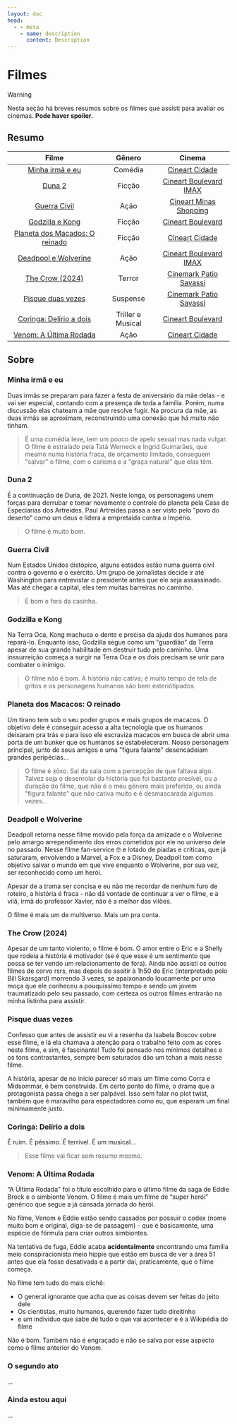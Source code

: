 ```yaml
---
layout: doc
head:
  - - meta
    - name: description
      content: Description
---
```


<!-- Variáveis -->
[cineart-boulevard]:movie-theaters-list.html#cineart-shopping-boulevard
[cineart-cidade]:movie-theaters-list.html#cineart-shopping-cidade
[cineart-minas-shopping]:movie-theaters-list.html#cineart-minas-shopping
[cinemark-patio-savassi]:movie-theaters-list.html#cinemark-patio-savassi
<!-- Fim das variáveis -->

# Filmes

> [!WARNING]
> Nesta seção há breves resumos sobre os filmes que assisti para avaliar os cinemas. **Pode haver spoiler.**

## Resumo

|Filme|Gênero|Cinema|
|:---:|:---:|:---:|
|[Minha irmã e eu](#minha-irma-e-eu)|Comédia|[Cineart Cidade][cineart-cidade]|
|[Duna 2](#duna-2)|Ficção|[Cineart Boulevard <Badge type="tip">IMAX</Badge>][cineart-boulevard]|
|[Guerra Civil](#guerra-civil)|Ação|[Cineart Minas Shopping][cineart-minas-shopping]|
|[Godzilla e Kong](#godzilla-e-kong)|Ficção|[Cineart Boulevard][cineart-boulevard]|
|[Planeta dos Macados: O reinado](#planeta-dos-macacos-o-reinado)|Ficção|[Cineart Cidade][cineart-cidade]|
|[Deadpool e Wolverine](#deadpoll-e-wolverine)|Ação|[Cineart Boulevard <Badge type="tip">IMAX</Badge>][cineart-boulevard]|
|[The Crow (2024)](#the-crow-2024)|Terror|[Cinemark Patio Savassi][cinemark-patio-savassi]|
|[Pisque duas vezes](#pisque-duas-vezes)|Suspense|[Cinemark Patio Savassi][cinemark-patio-savassi]|
|[Coringa: Delírio a dois](#coringa-delirio-a-dois)|Triller e Musical|[Cineart Boulevard][cineart-boulevard]|
|[Venom: A Última Rodada](#venom-a-ultima-rodada)|Ação|[Cineart Cidade][cineart-cidade]|

## Sobre

### Minha irmã e eu

Duas irmãs se preparam para fazer a festa de aniversário da mãe delas - e vai ser especial, contando com a presença de toda a família. Porém, numa discussão elas chateam a mãe que resolve fugir. Na procura da mãe, as duas irmãs se aproximam, reconstruindo uma conexão que há muito não tinham.
> É uma comédia leve, tem um pouco de apelo sexual mas nada vulgar. O filme é estralado pela Tatá Werneck e Ingrid Guimarães, que mesmo numa história fraca, de orçamento limitado, conseguem "salvar" o filme, com o carisma e a "graça natural" que elas têm.

### Duna 2

É a continuação de Duna, de 2021. Neste longa, os personagens unem forças para derrubar e tomar novamente o controle do planeta pela Casa de Especiarias dos Artreides. Paul Artreides passa a ser visto pelo "povo do deserto" como um deus e lidera a empretaida contra o Império.
> O filme é muito bom.

### Guerra Civil

Num Estados Unidos distópico, alguns estados estão numa guerra civil contra o governo e o exército. Um grupo de jornalistas decide ir até Washington para entrevistar o presidente antes que ele seja assassinado. Mas até chegar a capital, eles tem muitas barreiras no caminho.
> É bom e fora da casinha.

### Godzilla e Kong

Na Terra Oca, Kong machuca o dente e precisa da ajuda dos humanos para repará-lo. Enquanto isso, Godzilla segue como um "guardião" da Terra apesar de sua grande habilitade em destruir tudo pelo caminho. Uma inssurreição começa a surgir na Terra Oca e os dois precisam se unir para combater o inimigo.
> O filme não é bom. A história não cativa; é muito tempo de tela de gritos e os personagens humanos são bem esteriótipados.

### Planeta dos Macacos: O reinado

Um tirano tem sob o seu poder grupos e mais grupos de macacos. O objetivo dele é conseguir acesso a alta tecnologia que os humanos deixaram pra trás e para isso ele escraviza macacos em busca de abrir uma porta de um bunker que os humanos se estabeleceram. Nosso personagem principal, junto de seus amigos e uma "figura falante" desencadeiam grandes peripécias...
> O filme é xôxo. Saí da sala com a percepção de que faltava algo. Talvez seja o desenrolar da história que foi bastante presível, ou a duração do filme, que não é o meu gênero mais preferido, ou ainda "figura falante" que não cativa muito e é desmascarada algumas vezes...

### Deadpoll e Wolverine

Deadpoll retorna nesse filme movido pela força da amizade e o Wolverine pelo amargo arrependimento dos erros cometidos por ele no universo dele no passado. Nesse filme fan-service 🤓 e lotado de piadas e críticas, que já saturaram, envolvendo a Marvel, a Fox e a Disney, Deadpoll tem como objetivo salvar o mundo em que vive enquanto o Wolverine, por sua vez, ser reconhecido como um herói.

Apesar de a trama ser concisa e eu não me recordar de nenhum furo de roteiro, a história é fraca - não dá vontade de continuar a ver o filme, e a vilã, irmã do professor Xavier, não é a melhor das vilões.

O filme é mais um de multiverso.
Mais um pra conta.

### The Crow (2024)

Apesar de um tanto violento, o filme é bom. O amor entre o Eric e a Shelly que rodeia a história é motivador (se é que esse é um sentimento que possa se ter vendo um relacionamento de fora). Ainda não assisti os outros filmes de corvo rsrs, mas depois de assitir à 1h50 do Eric (interpretado pelo Bill Skarsgard) morrendo 3 vezes, se apaixonando loucamente por uma moça que ele conheceu a pouquissímo tempo e sendo um jovem traumatizado pelo seu passado, com certeza os outros filmes entrarão na minha listinha para assistir.

### Pisque duas vezes

Confesso que antes de assistir eu vi a resenha da Isabela Boscov sobre esse filme, e lá ela chamava a atenção para o trabalho feito com as cores neste filme, e sim, é fascinante! Tudo foi pensado nos mínimos detalhes e os tons contrastantes, sempre bem saturados dão um tchan a mais nesse filme.

A história, apesar de no início parecer só mais um filme como Corra e Midsommar, é bem construída. Em certo ponto do filme, o drama que a protagonista passa chega a ser palpável. Isso sem falar no plot twist, também que é maravilho para espectadores como eu, que esperam um final minimamente justo.

### Coringa: Delírio a dois

É ruim. É péssimo. É terrível. É um musical...  

> Esse filme vai ficar sem resumo mesmo.

### Venom: A Última Rodada

“A Última Rodada" foi o título escolhido para o último filme da saga de Eddie Brock e o simbionte Venom. O filme é mais um filme de “super herói” genérico que segue a já cansada jornada do herói.

No filme, Venom e Eddie estão sendo cassados por possuir o codex (nome muito bom e original, diga-se de passagem) - que é basicamente, uma espécie de fórmula para criar outros simbiontes.

Na tentativa de fuga, Eddie acaba **acidentalmente** encontrando uma família meio conspiracionista meio hippie que estão em busca de ver a área 51 antes que ela fosse desativada e a partir daí, praticamente, que o filme começa.

No filme tem tudo do mais clichê:

- O general ignorante que acha que as coisas devem ser feitas do jeito dele
- Os cientistas, muito humanos, querendo fazer tudo direitinho
- e um indivíduo que sabe de tudo o que vai acontecer e é a Wikipédia do filme

Não é bom. Também não é engraçado e não se salva por esse aspecto como o filme anterior do Venom.

### O segundo ato

...

### Ainda estou aqui

...
